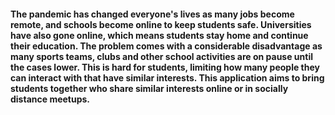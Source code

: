 #### The pandemic has changed everyone's lives as many jobs become remote, and schools become online to keep students safe. Universities have also gone online, which means students stay home and continue their education. The problem comes with a considerable disadvantage as many sports teams, clubs and other school activities are on pause until the cases lower. This is hard for students, limiting how many people they can interact with that have similar interests. This application aims to bring students together who share similar interests online or in socially distance meetups. 

